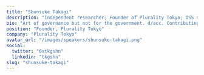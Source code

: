 ```yaml
---
title: "Shunsuke Takagi"
description: "Independent researcher; Founder of Plurality Tokyo; OSS maintainer of OpenFisca Japan"
bio: "Art of governance but not for the government. d/acc. Contributing @OpenFisca, @CodeforJapan, @pluralitybook, @RadxChange and @gitcoin"
position: "Founder, Plurality Tokyo"
company: "Plurality Tokyo"
avatar_url: "/images/speakers/shunsuke-takagi.png"
social:
  twitter: "0xtkgshn"
  linkedin: "tkgshn"
slug: "shunsuke-takagi"
---
```

